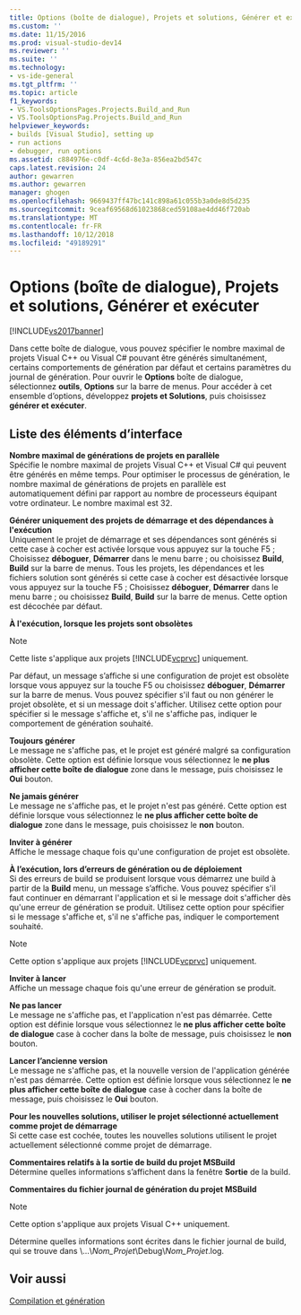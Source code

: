 ```yaml
---
title: Options (boîte de dialogue), Projets et solutions, Générer et exécuter | Microsoft Docs
ms.custom: ''
ms.date: 11/15/2016
ms.prod: visual-studio-dev14
ms.reviewer: ''
ms.suite: ''
ms.technology:
- vs-ide-general
ms.tgt_pltfrm: ''
ms.topic: article
f1_keywords:
- VS.ToolsOptionsPages.Projects.Build_and_Run
- VS.ToolsOptionsPag.Projects.Build_and_Run
helpviewer_keywords:
- builds [Visual Studio], setting up
- run actions
- debugger, run options
ms.assetid: c884976e-c0df-4c6d-8e3a-856ea2bd547c
caps.latest.revision: 24
author: gewarren
ms.author: gewarren
manager: ghogen
ms.openlocfilehash: 9669437ff47bc141c898a61c055b3a0de8d5d235
ms.sourcegitcommit: 9ceaf69568d61023868ced59108ae4dd46f720ab
ms.translationtype: MT
ms.contentlocale: fr-FR
ms.lasthandoff: 10/12/2018
ms.locfileid: "49189291"
---
```

# <a name="options-dialog-box--projects-and-solutions-build-and-run"></a>Options (boîte de dialogue), Projets et solutions, Générer et exécuter
[!INCLUDE[vs2017banner](../../includes/vs2017banner.md)]

  
Dans cette boîte de dialogue, vous pouvez spécifier le nombre maximal de projets Visual C++ ou Visual C# pouvant être générés simultanément, certains comportements de génération par défaut et certains paramètres du journal de génération. Pour ouvrir le **Options** boîte de dialogue, sélectionnez **outils**, **Options** sur la barre de menus. Pour accéder à cet ensemble d’options, développez **projets et Solutions**, puis choisissez **générer et exécuter**.  
  
## <a name="uielement-list"></a>Liste des éléments d’interface  
 **Nombre maximal de générations de projets en parallèle**  
 Spécifie le nombre maximal de projets Visual C++ et Visual C# qui peuvent être générés en même temps. Pour optimiser le processus de génération, le nombre maximal de générations de projets en parallèle est automatiquement défini par rapport au nombre de processeurs équipant votre ordinateur. Le nombre maximal est 32.  
  
 **Générer uniquement des projets de démarrage et des dépendances à l'exécution**  
 Uniquement le projet de démarrage et ses dépendances sont générés si cette case à cocher est activée lorsque vous appuyez sur la touche F5 ; Choisissez **déboguer**, **Démarrer** dans le menu barre ; ou choisissez **Build**, **Build** sur la barre de menus. Tous les projets, les dépendances et les fichiers solution sont générés si cette case à cocher est désactivée lorsque vous appuyez sur la touche F5 ; Choisissez **déboguer**, **Démarrer** dans le menu barre ; ou choisissez **Build**, **Build** sur la barre de menus. Cette option est décochée par défaut.  
  
 **À l'exécution, lorsque les projets sont obsolètes**  
 > [!NOTE]
>  Cette liste s'applique aux projets [!INCLUDE[vcprvc](../../includes/vcprvc-md.md)] uniquement.  
  
 Par défaut, un message s’affiche si une configuration de projet est obsolète lorsque vous appuyez sur la touche F5 ou choisissez **déboguer**, **Démarrer** sur la barre de menus. Vous pouvez spécifier s'il faut ou non générer le projet obsolète, et si un message doit s'afficher. Utilisez cette option pour spécifier si le message s'affiche et, s'il ne s'affiche pas, indiquer le comportement de génération souhaité.  
  
 **Toujours générer**  
 Le message ne s'affiche pas, et le projet est généré malgré sa configuration obsolète. Cette option est définie lorsque vous sélectionnez le **ne plus afficher cette boîte de dialogue** zone dans le message, puis choisissez le **Oui** bouton.  
  
 **Ne jamais générer**  
 Le message ne s'affiche pas, et le projet n'est pas généré. Cette option est définie lorsque vous sélectionnez le **ne plus afficher cette boîte de dialogue** zone dans le message, puis choisissez le **non** bouton.  
  
 **Inviter à générer**  
 Affiche le message chaque fois qu'une configuration de projet est obsolète.  
  
 **À l’exécution, lors d’erreurs de génération ou de déploiement**  
 Si des erreurs de build se produisent lorsque vous démarrez une build à partir de la **Build** menu, un message s’affiche. Vous pouvez spécifier s'il faut continuer en démarrant l'application et si le message doit s'afficher dès qu'une erreur de génération se produit. Utilisez cette option pour spécifier si le message s'affiche et, s'il ne s'affiche pas, indiquer le comportement souhaité.  
  
> [!NOTE]
>  Cette option s'applique aux projets [!INCLUDE[vcprvc](../../includes/vcprvc-md.md)] uniquement.  
  
 **Inviter à lancer**  
 Affiche un message chaque fois qu'une erreur de génération se produit.  
  
 **Ne pas lancer**  
 Le message ne s'affiche pas, et l'application n'est pas démarrée. Cette option est définie lorsque vous sélectionnez le **ne plus afficher cette boîte de dialogue** case à cocher dans la boîte de message, puis choisissez le **non** bouton.  
  
 **Lancer l’ancienne version**  
 Le message ne s'affiche pas, et la nouvelle version de l'application générée n'est pas démarrée. Cette option est définie lorsque vous sélectionnez le **ne plus afficher cette boîte de dialogue** case à cocher dans la boîte de message, puis choisissez le **Oui** bouton.  
  
 **Pour les nouvelles solutions, utiliser le projet sélectionné actuellement comme projet de démarrage**  
 Si cette case est cochée, toutes les nouvelles solutions utilisent le projet actuellement sélectionné comme projet de démarrage.  
  
 **Commentaires relatifs à la sortie de build du projet MSBuild**  
 Détermine quelles informations s’affichent dans la fenêtre **Sortie** de la build.  
  
 **Commentaires du fichier journal de génération du projet MSBuild**  
 > [!NOTE]
>  Cette option s'applique aux projets Visual C++ uniquement.  
  
 Détermine quelles informations sont écrites dans le fichier journal de build, qui se trouve dans \\...\\*Nom_Projet*\Debug\\*Nom_Projet*.log.  
  
## <a name="see-also"></a>Voir aussi  
 [Compilation et génération](../../ide/compiling-and-building-in-visual-studio.md)



